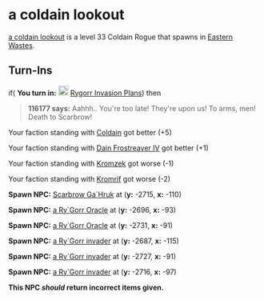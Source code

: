 # a coldain lookout



[a coldain lookout](/npc/116177) is a level 33 Coldain Rogue that spawns in [Eastern Wastes](/zone/116).



## Turn-Ins





if( **You turn in:** <img style="background:url(/static/icons/blank_slot.gif);width:20px;height:20px;" src="/static/icons/item_682.png" alt="" /> <a
                                href="/item/30136" data-url="30136" class="tooltip-link link">Rygorr Invasion Plans</a>) then


>**116177 says:** Aahhh.. You're too late! They're upon us! To arms, men! Death to Scarbrow!


Your faction standing with [Coldain](/faction/406) got better (<span class='text-success'>+5</span>)


Your faction standing with [Dain Frostreaver IV](/faction/405) got better (<span class='text-success'>+1</span>)


Your faction standing with [Kromzek](/faction/448) got worse (<span class='text-danger'>-1</span>)


Your faction standing with [Kromrif](/faction/419) got worse (<span class='text-danger'>-2</span>)


**Spawn NPC:**  [Scarbrow Ga\`Hruk](/npc/116020) at (**y:** -2715, **x:** -110)


**Spawn NPC:**  [a Ry\`Gorr Oracle](/npc/116021) at (**y:** -2696, **x:** -93)


**Spawn NPC:**  [a Ry\`Gorr Oracle](/npc/116021) at (**y:** -2731, **x:** -91)


**Spawn NPC:**  [a Ry\`Gorr invader](/npc/116022) at (**y:** -2687, **x:** -115)


**Spawn NPC:**  [a Ry\`Gorr invader](/npc/116022) at (**y:** -2727, **x:** -91)


**Spawn NPC:**  [a Ry\`Gorr invader](/npc/116022) at (**y:** -2716, **x:** -97)

**This NPC *should* return incorrect items given.**
